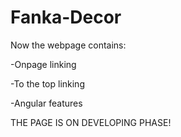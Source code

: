 # Fanka-Decor
Now the webpage contains:

-Onpage linking

-To the top linking

-Angular features


THE PAGE IS ON DEVELOPING PHASE!
